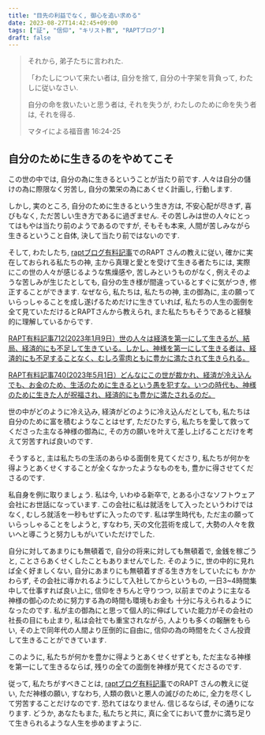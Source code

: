 ```yaml
---
title: "目先の利益でなく, 御心を追い求める"
date: 2023-08-27T14:42:45+09:00
tags: ["証", "信仰", "キリスト教", "RAPTブログ"]
draft: false
---
```


> それから, 弟子たちに言われた.
>
> 「わたしについて来たい者は, 自分を捨て, 自分の十字架を背負って,
> わたしに従いなさい.
>
> 自分の命を救いたいと思う者は, それを失うが, わたしのために命を失う者は,
> それを得る.
>
> マタイによる福音書 16:24-25

## 自分のために生きるのをやめてこそ

この世の中では, 自分の為に生きるということが当たり前です.
人々は自分の儲けの為に際限なく労苦し, 自分の繁栄の為にあくせく計画し,
行動します.

しかし, 実のところ, 自分のために生きるという生き方は, 不安心配が尽きず,
喜びもなく, ただ苦しい生き方であるに過ぎません.
その苦しみは世の人々にとってはもやは当たり前のようであるのですが, そもそも本来,
人間が苦しみながら生きるということ自体, 決して当たり前ではないのです.

そして, わたしたち,
[raptブログ有料記事](https://rapt-neo.com/?page_id=30947)でのRAPT
さんの教えに従い, 確かに実在しておられる私たちの神,
主から真理と愛とを受けて生きる者たちには,
実際にこの世の人々が感じるような焦燥感や, 苦しみというものがなく,
例えそのような苦しみが生じたとしても,
自分の生き様が間違っているとすぐに気がつき, 修正することができます. なぜなら,
私たちは, 私たちの神, 主の御為に,
主の願っていらっしゃることを成し遂げるためだけに生きていれば,
私たちの人生の面倒を全て見ていただけるとRAPTさんから教えられ,
また私たちもそうであると経験的に理解しているからです.

[RAPT有料記事712(2023年1月9日）世の人々は経済を第一にして生きるが、結局、経済的にも不足して生きている。しかし、神様を第一にして生きる者は、経済的にも不足することなく、むしろ霊肉ともに豊かに満たされて生きられる。](https://rapt-neo.com/?p=57787)

[RAPT有料記事740(2023年5月1日）どんなにこの世が裁かれ、経済が冷え込んでも、お金のため、生活のために生きるという愚を犯すな。いつの時代も、神様のために生きた人が祝福され、経済的にも豊かに満たされるのだ。](https://rapt-neo.com/?p=58264)

世の中がどのように冷え込み, 経済がどのように冷え込んだとしても,
私たちは自分のために富を積むようなことはせず, ただひたすら,
私たちを愛して救ってくださった主なる神様の御為に,
その方の願いを叶えて差し上げることだけを考えて労苦すれば良いのです.

そうすると, 主は私たちの生活のあらゆる面倒を見てくださり,
私たちが何かを得ようとあくせくすることが全くなかったようなものをも,
豊かに得させてくださるのです.

私自身を例に取りましょう. 私は今, いわゆる新卒で,
とある小さなソフトウェア会社にお世話になっています.
この会社に私は就活をして入ったというわけではなく,
むしろ就活を一秒もせずに入ったのです. 私は学生時代も,
ただ主の願っていらっしゃることをしようと, すなわち, 天の文化芸術を成して,
大勢の人々を救いへと導こうと努力しもがいていただけでした.

自分に対してあまりにも無頓着で, 自分の将来に対しても無頓着で, 金銭を稼ごうと,
ことさらあくせくしたこともありませんでした. そのように,
世の中的に見れば全く好ましくない,
自分にあまりにも無頓着すぎる生き方をしていたにも かかわらず,
その会社に導かれるようにして入社してからというもの,
一日3~4時間集中して仕事すれば良い上に, 信仰をきちんと守りつつ,
以前までのように主なる神様の御心のために努力する為の時間も環境もお金も
十分に与えられるようになったのです.
私が主の御為にと思って個人的に伸ばしていた能力がその会社の社長の目にも止まり,
私は会社でも重宝されながら, 人よりも多くの報酬をもらい,
その上で同年代の人間より圧倒的に自由に,
信仰の為の時間をたくさん投資して生きることができています.

このように, 私たちが何かを豊かに得ようとあくせくせずとも,
ただ主なる神様を第一にして生きるならば,
残りの全ての面倒を神様が見てくださるのです.

従って, 私たちがすべきことは,
[raptブログ有料記事](https://rapt-neo.com/?page_id=30947)でのRAPT
さんの教えに従い, ただ神様の願い, すなわち, 人類の救いと悪人の滅びのために,
全力を尽くして労苦することだけなのです. 恐れてはなりません. 信じるならば,
その通りになります. どうか, あなたもまた, 私たちと共に,
真に全てにおいて豊かに満ち足りて生きられるような人生を歩めますように.
